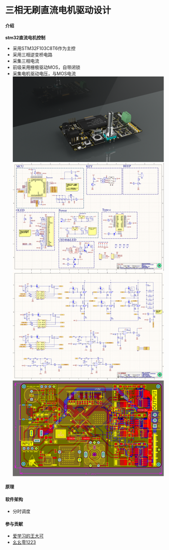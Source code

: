 # 三相无刷直流电机驱动设计

#### 介绍
**stm32直流电机控制**
* 采用STM32F103C8T6作为主控
* 采用三相逆变桥电路
* 采集三相电流
* 前级采用栅极驱动MOS，自带闭锁
* 采集电机驱动电压，与MOS电流
![image](/4.Imgs/渲染图0.png)
![image](/4.Imgs/SCH1.png)
![image](/4.Imgs/SCH2.png)
![image](/4.Imgs/PCB.png)


#### 原理

#### 软件架构
* 分时调度



#### 参与贡献
* [爱学习的王大可](https://gitee.com/zhouqi98)
* [幺幺零1223](https://gitee.com/one-zero-1223)


